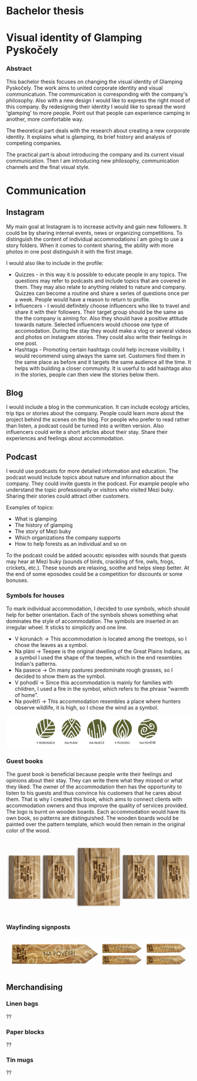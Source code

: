 # Bachelor thesis
# Visual identity of Glamping Pyskočely
### Abstract
This bachelor thesis focuses on changing the visual identity of Glamping Pyskočely. The work aims to united corporate identity and visual communicatuon. The communication is corresponding with the company's philosophy. Also with a new design I would like to express the right mood of this company. By redesigning their identity I would like to spread the word 'glamping' to more people. Point out that people can experience camping in another, more comfortable way. 

The theoretical part deals with the research about creating a new corporate identity. It explains what is glamping, its brief history and analysis of competing companies. 

The practical part is about introducing the company and its current visual communication. Then I am introducing new philosophy, communication channels and the final visual style.

# Communication
## Instagram 
My main goal at Instagram is to increase activity and gain new followers. It could be by sharing internal events, news or organizing competitions. To distinguish the content of individual accommodations I am going to use a story folders. When it comes to content sharing, the ability with more photos in one post distinguish it with the first image.

I would also like to include in the profile:
- Quizzes - in this way it is possible to educate people in any topics. The questions may refer to podcasts and include topics that are covered in them. They may also relate to anything related to nature and company. Quizzes can become a routine and share a series of questions once per a week. People would have a reason to return to profile.
- Influencers - I would definitely choose influencers who like to travel and share it with their followers. Their target group should be the same as the the company is aiming for. Also they should have a positive attitude towards nature. Selected influencers would choose one type of accomodation. During the stay they would make a vlog or several videos and photos on instagram stories. They could also write their feelings in one post.
- Hashtags - Promoting certain hashtags could help increase visibility. I would recommend using always the same set. Customers find them in the same place as before and it targets the same audience all the time. It helps with building a closer community. It is userful to add hashtags also in the stories, people can then view the stories below them.

## Blog
I would include a blog in the communication. It can include ecology articles, trip tips or stories about the company. People could learn more about the project behind the scenes on the blog. For people who prefer to read rather than listen, a podcast could be turned into a written version. Also influencers could write a short articles about their stay. Share their experiences and feelings about accommodation. 

## Podcast
I would use podcasts for more detailed information and education.
The podcast would include topics about nature and information about the company. They could invite guests in the podcast. For example people who understand the topic professionally or visitors who visited Mezi buky. Sharing their stories could attract other customers.

Examples of topics:
- What is glamping
- The history of glamping
- The story of Mezi buky
- Which organizations the company supports
- How to help forests as an individual and so on

To the podcast could be added acoustic episodes with sounds that guests may hear at Mezi buky (sounds of birds, crackling of fire, owls, frogs, crickets, etc.). These sounds are relaxing, soothe and helps sleep better. At the end of some eposodes could be a competition for discounts or some bonuses. 

### Symbols for houses
To mark individual accommodation, I decided to use symbols, which should help for better orientation. Each of the symbols shows something what dominates the style of accommodation. The symbols are inserted in an irregular wheel. It sticks to simplicity and one line.
- V korunách → This accommodation is located among the treetops, so I chose the leaves as a symbol.
- Na pláni → Teepee is the original dwelling of the Great Plains Indians, as a symbol I used the shape of the teepee, which in the end resembles Indian's patterns.
- Na pasece → On many pastures predominate rough grasses, so I decided to show them as the symbol.
- V pohodlí → Since this accommodation is mainly for families with children, I used a fire in the symbol, which refers to the phrase "warmth of home".
- Na povětří → This accommodation resembles a place where hunters observe wildlife, it is high, so I chose the wind as a symbol.

![Symbols.](img/symboly1.png)

### Guest books
The guest book is beneficial because people write their feelings and opinions about their stay. They can write there what they missed or what they liked. The owner of the accommodation then has the opportunity to listen to his guests and thus convince his customers that he cares about them. That is why I created this book, which aims to connect clients with accommodation owners and thus improve the quality of services provided. The logo is burnt on wooden boards. Each accommodation would have its own book, so patterns are distinguished. The wooden boards would be painted over the pattern template, which would then remain in the original color of the wood. 

![Book.](img/kniha.jpg)

### Wayfinding signposts
![Signpost.](img/rozcestnik2.jpg)

## Merchandising
### Linen bags
??

### Paper blocks
??

### Tin mugs
??
